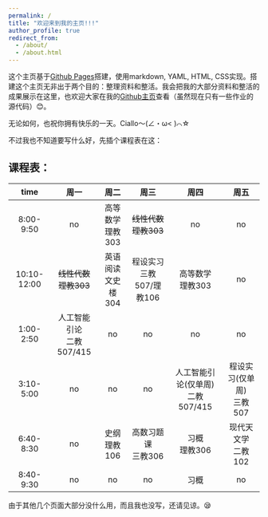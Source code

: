 ```yaml
---
permalink: /
title: "欢迎来到我的主页!!!"
author_profile: true
redirect_from: 
  - /about/
  - /about.html
---
```


这个主页基于[Github Pages](https://pages.github.com/)搭建，使用markdown, YAML, HTML, CSS实现。搭建这个主页无非出于两个目的：整理资料和整活。我会把我的大部分资料和整活的成果展示在这里，也欢迎大家在我的[Github主页](https://github.com/lh314-pku)查看（虽然现在只有一些作业的源代码）:blush:。

无论如何，也祝你拥有快乐的一天。Ciallo～(∠・ω< )⌒☆

不过我也不知道要写什么好，先插个课程表在这：

## 课程表：

|time       |周一|周二|周三|周四|周五|
|:----:     |:----:|:----:|:----:|:----:|:----:|
|8:00-9:50  |no|高等数学<br>理教303|~~线性代数~~<br>~~理教303~~|no|no|
|10:10-12:00|~~线性代数~~<br>~~理教303~~|英语阅读<br>文史楼304|程设实习<br>三教507/理教106|高等数学<br>理教303|no|
|1:00-2:50  |人工智能引论<br>二教507/415|no|no|no|no|
|3:10-5:00  |no|no|no|人工智能引论(仅单周)<br>二教507/415|程设实习(仅单周)<br>三教507|
|6:40-8:30  |no|史纲<br>理教106|高数习题课<br>三教306|习概<br>理教306|现代天文学<br>二教102|
|8:40-9:30  |no|no|no|习概|no|

由于其他几个页面大部分没什么用，而且我也没写，还请见谅。:sleepy:
